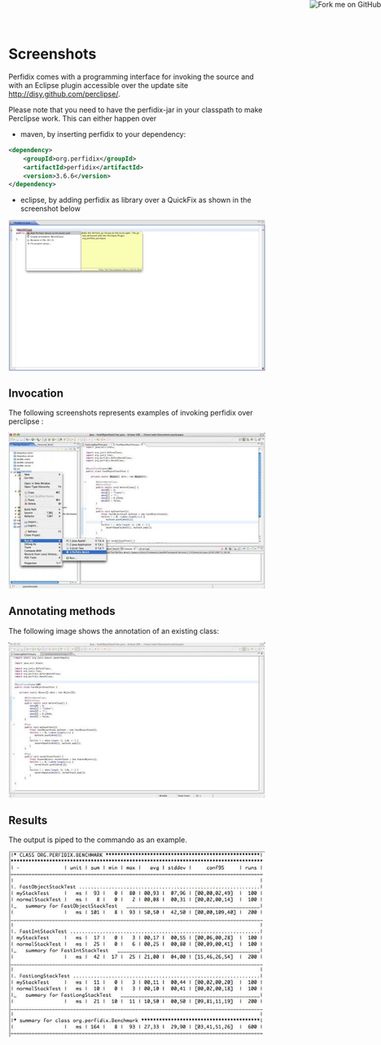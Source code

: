 <!--
~~
~~ Copyright (c) 2011, University of Konstanz, Distributed Systems Group
~~ All rights reserved.
~~
~~ Redistribution and use in source and binary forms, with or without
~~ modification, are permitted provided that the following conditions are met:
~~     * Redistributions of source code must retain the above copyright
~~       notice, this list of conditions and the following disclaimer.
~~     * Redistributions in binary form must reproduce the above copyright
~~       notice, this list of conditions and the following disclaimer in the
~~       documentation and/or other materials provided with the distribution.
~~     * Neither the name of the University of Konstanz nor the
~~       names of its contributors may be used to endorse or promote products
~~       derived from this software without specific prior written permission.
~~
~~ THIS SOFTWARE IS PROVIDED BY THE COPYRIGHT HOLDERS AND CONTRIBUTORS "AS IS" AND
~~ ANY EXPRESS OR IMPLIED WARRANTIES, INCLUDING, BUT NOT LIMITED TO, THE IMPLIED
~~ WARRANTIES OF MERCHANTABILITY AND FITNESS FOR A PARTICULAR PURPOSE ARE
~~ DISCLAIMED. IN NO EVENT SHALL <COPYRIGHT HOLDER> BE LIABLE FOR ANY
~~ DIRECT, INDIRECT, INCIDENTAL, SPECIAL, EXEMPLARY, OR CONSEQUENTIAL DAMAGES
~~ (INCLUDING, BUT NOT LIMITED TO, PROCUREMENT OF SUBSTITUTE GOODS OR SERVICES;
~~ LOSS OF USE, DATA, OR PROFITS; OR BUSINESS INTERRUPTION) HOWEVER CAUSED AND
~~ ON ANY THEORY OF LIABILITY, WHETHER IN CONTRACT, STRICT LIABILITY, OR TORT
~~ (INCLUDING NEGLIGENCE OR OTHERWISE) ARISING IN ANY WAY OUT OF THE USE OF THIS
~~ SOFTWARE, EVEN IF ADVISED OF THE POSSIBILITY OF SUCH DAMAGE.
~~
-->

<a href="https://github.com/disy/perfidix"><img style="position: absolute; top: 0; right: 0; border: 0;" src="https://s3.amazonaws.com/github/ribbons/forkme_right_red_aa0000.png" alt="Fork me on GitHub"/></a>

Screenshots
==========
Perfidix comes with a programming interface for invoking the source and with an Eclipse plugin accessible over the update site http://disy.github.com/perclipse/. 

Please note that you need to have the perfidix-jar in your classpath to make Perclipse work. This can either happen over

* maven, by inserting perfidix to your dependency:

```xml
<dependency>
	<groupId>org.perfidix</groupId>
	<artifactId>perfidix</artifactId>
	<version>3.6.6</version>
</dependency>
```

* eclipse, by adding perfidix as library over a QuickFix as shown in the screenshot below

![Insertion as Library](images/library.jpg)

Invocation
----------

The following screenshots represents examples of invoking perfidix over perclipse :

![Invocation example](images/eclipse01.jpg)

Annotating methods
----------

The following image shows the annotation of an existing class:

![Annotation of class](images/eclipse02.jpg)

Results
----------

The output is piped to the commando as an example.

![Result of a bench](images/result.jpg)